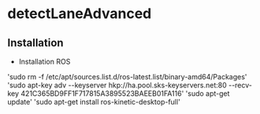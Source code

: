 # detectLaneAdvanced
## Installation

* Installation ROS

'sudo rm -f /etc/apt/sources.list.d/ros-latest.list/binary-amd64/Packages'
'sudo apt-key adv --keyserver hkp://ha.pool.sks-keyservers.net:80 --recv-key 421C365BD9FF1F717815A3895523BAEEB01FA116'
'sudo apt-get update'
'sudo apt-get install ros-kinetic-desktop-full'
